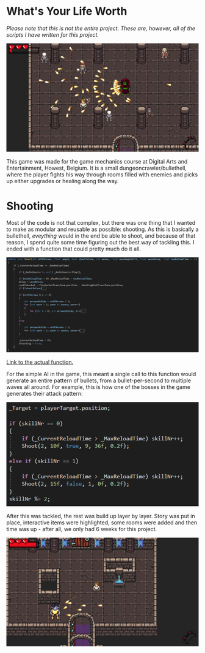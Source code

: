 # What's Your Life Worth

*Please note that this is not the entire project. These are, however, all of the scripts I have written for this project.*

![Screenshot of WYLW gameplay](Images/WYLW_02.png)

This game was made for the game mechanics course at Digital Arts and Entertainment, Howest, Belgium. It is a small dungeoncrawler/bullethell, where the player fights his way through rooms filled with enemies and picks up either upgrades or healing along the way.

# Shooting
Most of the code is not that complex, but there was one thing that I wanted to make as modular and reusable as possible: shooting. As this is basically a bullethell, *eveything* would in the end be able to shoot, and because of that reason, I spend quite some time figuring out the best way of tackling this.
I ended with a function that could pretty much do it all.

![Code snippet: shooting function](Images/WYLW_Code01.png)

[Link to the actual function.](https://github.com/JudithVerdonckJV/WhatsYourLifeWorth/blob/9a821089fe726f52b2f2f4adf2c986e16cbfc308/Scripts/BaseClasses/BaseShootingBehaviour.cs#L59-L131)

For the simple AI in the game, this meant a single call to this function would generate an entire pattern of bullets, from a bullet-per-second to multiple waves all around. For example, this is how one of the bosses in the game generates their attack pattern:

![Code snippet: ai using shooting function.](Images/WYLW_Code02.png)

After this was tackled, the rest was build up layer by layer. Story was put in place, interactive items were highlighted, some rooms were added and then time was up - after all, we only had 6 weeks for this project.

![Screenshot of WYLW gameplay](Images/WYLW_01.png)
